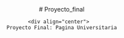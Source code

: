 <div align="center">
  # Proyecto_final
  
    <div align="center">  
    Proyecto Final: Pagina Universitaria
      

